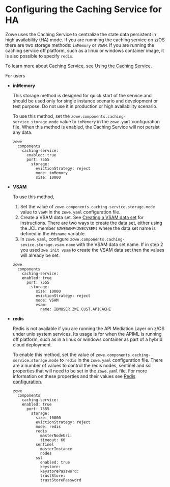 # Configuring the Caching Service for HA

Zowe uses the Caching Service to centralize the state data persistent in high availability (HA) mode. If you are runnning the caching service on z/OS there are two storage methods: `inMemory` or `VSAM`.  If you are running the caching service off platform, such as a linux or windows container image, it is also possible to specify `redis`.  

To learn more about Caching Service, see [Using the Caching Service](../extend/extend-apiml/api-mediation-caching-service.md).  

For users 

- **inMemory** 
   
   This storage method is designed for quick start of the service and should be used only for single instance scenario and development or test purpose. Do not use it in production or high availability scenario.
  
   To use this method, set the `zowe.components.caching-service.storage.mode` value to `inMemory` in the `zowe.yanl` configuration file. When this method is enabled, the Caching Service will not persist any data.  

   ```
   zowe
     components
       caching-service:
         enabled: true
         port: 7555
           storage:
             evictionStrategy: reject
             mode: imMemory
             size: 10000
   ```

- **VSAM**
   
   To use this method, 
   1. Set the value of `zowe.components.caching-service.storage.mode` value to `VSAM` in the `zowe.yaml` configuration file.
   2. Create a VSAM data set. See [Creating a VSAM data set](#creating-a-vsam-data-set) for instructions.  There are two ways to create the data set, either using the JCL member `SZWESAMP(ZWECVSEM)` where the data set name is defined in the `#dsname` variable.  
   3. In `zowe.yaml`, configure `zowe.components.caching-sevice.storage.vsam.name` with the VSAM data set name.  If in step 2 you used `zwe init vsam` to create the VSAM data set then the values will already be set.  

   ```
   zowe
     components
       caching-service:
       enabled: true
         port: 7555
           storage:
             size: 10000
             evictionStrategy: reject
             mode: VSAM
             vsam:
               name: IBMUSER.ZWE.CUST.APICACHE
   ```

- **redis**

   Redis is not available if you are running the API Mediation Layer on z/OS under unix system services.  Its usage is for when the APIML is running off platform, such as in a linux or windows container as part of a hybrid cloud deployment.

   To enable this method, set the value of `zowe.components.caching-service.storage.mode` to `redis` in the `zowe.yaml` configuration file.  There are a number of values to control the redis nodes, sentinel and ssl properties that will need to be set in the `zowe.yaml` file.  For more information on these properties and their values see [Redis configuration](../extend/extend-apiml/api-mediation-redis.md#redis-configuration).  
   

   ```
   zowe
     components
       caching-service:
       enabled: true
         port: 7555
           storage:
             size: 10000
             evictionStrategy: reject
             mode: redis
             redis
               masterNodeUri: 
               timeout: 60
             sentinel
               masterInstance
               nodes
             ssl
               enabled: true
               keystore:
               keystorePassword:
               trustStore:
               trustStorePassword
   ```
